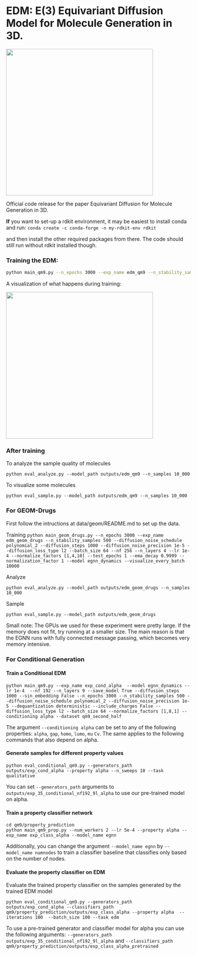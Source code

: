 # EDM: E(3) Equivariant Diffusion Model for Molecule Generation in 3D.

<img src="equivariant_diffusion/overview.png" width="400">

Official code release for the paper Equivariant Diffusion for Molecule Generation in 3D.

**If** you want to set-up a rdkit environment, it may be easiest to install conda and run:
``conda create -c conda-forge -n my-rdkit-env rdkit``

and then install the other required packages from there. The code should still run without rdkit installed though.


### Training the EDM:

```bash
python main_qm9.py --n_epochs 3000 --exp_name edm_qm9 --n_stability_samples 1000 --diffusion_noise_schedule polynomial_2 --diffusion_noise_precision 1e-5 --diffusion_steps 1000 --diffusion_loss_type l2 --batch_size 64 --nf 256 --n_layers 9 --lr 1e-4 --normalize_factors [1,4,10] --test_epochs 20 --ema_decay 0.9999
```


A visualization of what happens during training:

<img src="equivariant_diffusion/training.png" width="400">


### After training

To analyze the sample quality of molecules

```python eval_analyze.py --model_path outputs/edm_qm9 --n_samples 10_000```

To visualize some molecules

```python eval_sample.py --model_path outputs/edm_qm9 --n_samples 10_000```





### For GEOM-Drugs

First follow the intructions at data/geom/README.md to set up the data.

Training
```python main_geom_drugs.py --n_epochs 3000 --exp_name edm_geom_drugs --n_stability_samples 500 --diffusion_noise_schedule polynomial_2 --diffusion_steps 1000 --diffusion_noise_precision 1e-5 --diffusion_loss_type l2 --batch_size 64 --nf 256 --n_layers 4 --lr 1e-4 --normalize_factors [1,4,10] --test_epochs 1 --ema_decay 0.9999 --normalization_factor 1 --model egnn_dynamics --visualize_every_batch 10000```


Analyze

```python eval_analyze.py --model_path outputs/edm_geom_drugs --n_samples 10_000```

Sample

```python eval_sample.py --model_path outputs/edm_geom_drugs```


Small note: The GPUs we used for these experiment were pretty large. If the memory does not fit, try running at a smaller size. The main reason is that the EGNN runs with fully connected message passing, which becomes very memory intensive.

### For Conditional Generation

#### Train a Conditional EDM

```python main_qm9.py --exp_name exp_cond_alpha  --model egnn_dynamics --lr 1e-4  --nf 192 --n_layers 9 --save_model True --diffusion_steps 1000 --sin_embedding False --n_epochs 3000 --n_stability_samples 500 --diffusion_noise_schedule polynomial_2 --diffusion_noise_precision 1e-5 --dequantization deterministic --include_charges False --diffusion_loss_type l2 --batch_size 64 --normalize_factors [1,8,1] --conditioning alpha --dataset qm9_second_half```

The argument `--conditioning alpha` can be set to any of the following properties: `alpha`, `gap`, `homo`, `lumo`, `mu` `Cv`. The same applies to the following commands that also depend on alpha.

#### Generate samples for different property values

```python eval_conditional_qm9.py --generators_path outputs/exp_cond_alpha --property alpha --n_sweeps 10 --task qualitative```

You can set `--generators_path` arguments to `outputs/exp_35_conditional_nf192_9l_alpha` to use our pre-trained model on alpha.


#### Train a property classifier network 
```cd qm9/property_prediction```  
```python main_qm9_prop.py --num_workers 2 --lr 5e-4 --property alpha --exp_name exp_class_alpha --model_name egnn```

Additionally, you can change the argument `--model_name egnn` by `--model_name numnodes` to train a classifier baseline that classifies only based on the number of nodes.

#### Evaluate the property classifier on EDM
Evaluate the trained property classifier on the samples generated by the trained EDM model

```python eval_conditional_qm9.py --generators_path outputs/exp_cond_alpha --classifiers_path qm9/property_prediction/outputs/exp_class_alpha --property alpha  --iterations 100  --batch_size 100 --task edm```

To use a pre-trained generator and classifier model for alpha you can use the following arguments: `--generators_path outputs/exp_35_conditional_nf192_9l_alpha` and `--classifiers_path qm9/property_prediction/outputs/exp_class_alpha_pretrained`


